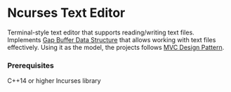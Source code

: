 # Ncurses Text Editor

Terminal-style text editor that supports reading/writing text files. Implements [Gap Buffer Data Structure](https://en.wikipedia.org/wiki/Gap_buffer) that allows working with text files effectively. Using it as the model, the projects follows [MVC Design Pattern](https://www.tutorialspoint.com/design_pattern/mvc_pattern.htm).

### Prerequisites

C++14 or higher
lncurses library
